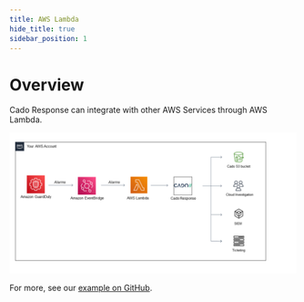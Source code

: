 ```yaml
---
title: AWS Lambda
hide_title: true
sidebar_position: 1
---
```


# Overview

Cado Response can integrate with other AWS Services through AWS Lambda. 

![AwsLambda](/img/GuardDuty_AWS_Lambda.png)


For more, see our [example on GitHub](https://github.com/cado-security/guardduty-lambda-cado).

